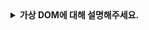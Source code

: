 <details>
  <summary><strong>가상 DOM에 대해 설명해주세요.</strong></summary>

<br>

# 가상 DOM(Virtual DOM)

## 가상 DOM이란?

- Virtual DOM(가상 DOM)은 실제 DOM을 직접 조작하는 대신 메모리에 가상의 DOM을 만들어 변경 사항을 비교하고, 최소한의 업데이트만 실제 DOM에 반영하는 기법
- React, Vue 등의 라이브러리에서 성능 최적화를 위해 사용됨

---

## 가상 DOM 동작 과정

1. **Virtual DOM 생성**

   - UI의 초기 상태를 메모리에 가상의 DOM 형태로 저장

2. **변경 사항 반영 (Reconciliation)**

   - 상태(state) 변경이 발생하면 **새로운 Virtual DOM을 생성**
   - 이전 Virtual DOM과 새로운 Virtual DOM을 비교(=Diffing)

3. **최소한의 변경만 실제 DOM에 적용**
   - 변경된 부분만 실제 DOM에 반영(=Patch)하여 **렌더링 성능 최적화**

---

## 가상 DOM의 장점

- **DOM 조작 최소화 → 성능 최적화**
- **빠른 업데이트 연산**
- **브라우저 독립적 동작 가능**

</details>
